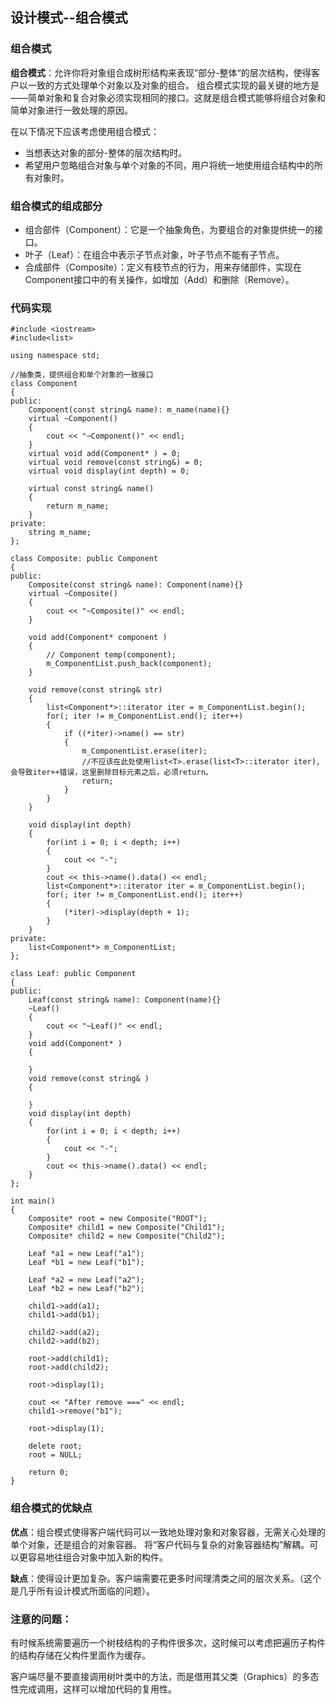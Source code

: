 ## 设计模式--组合模式

### 组合模式

**组合模式**：允许你将对象组合成树形结构来表现”部分-整体“的层次结构，使得客户以一致的方式处理单个对象以及对象的组合。
组合模式实现的最关键的地方是——简单对象和复合对象必须实现相同的接口。这就是组合模式能够将组合对象和简单对象进行一致处理的原因。

在以下情况下应该考虑使用组合模式：

- 当想表达对象的部分-整体的层次结构时。
- 希望用户忽略组合对象与单个对象的不同，用户将统一地使用组合结构中的所有对象时。

### 组合模式的组成部分

- 组合部件（Component）：它是一个抽象角色，为要组合的对象提供统一的接口。
- 叶子（Leaf）：在组合中表示子节点对象，叶子节点不能有子节点。
- 合成部件（Composite）：定义有枝节点的行为，用来存储部件，实现在Component接口中的有关操作，如增加（Add）和删除（Remove）。

### 代码实现

	#include <iostream>
	#include<list>
	
	using namespace std;
	
	//抽象类，提供组合和单个对象的一致接口
	class Component
	{
	public:
	    Component(const string& name): m_name(name){}
	    virtual ~Component()
	    {
	        cout << "~Component()" << endl;
	    }
	    virtual void add(Component* ) = 0;
	    virtual void remove(const string&) = 0;
	    virtual void display(int depth) = 0;
	
	    virtual const string& name()
	    {
	        return m_name;
	    }
	private:
	    string m_name;
	};
	
	class Composite: public Component
	{
	public:
	    Composite(const string& name): Component(name){}
	    virtual ~Composite()
	    {
	        cout << "~Composite()" << endl;
	    }
	    
	    void add(Component* component )
	    {
	        // Component temp(component);
	        m_ComponentList.push_back(component);
	    }
	    
	    void remove(const string& str)
	    {
	        list<Component*>::iterator iter = m_ComponentList.begin();
	        for(; iter != m_ComponentList.end(); iter++)
	        {
	            if ((*iter)->name() == str)
	            {
	                m_ComponentList.erase(iter);
	                //不应该在此处使用list<T>.erase(list<T>::iterator iter),会导致iter++错误，这里删除目标元素之后，必须return。
	                return;
	            }
	        }
	    }
	
	    void display(int depth)
	    {
	        for(int i = 0; i < depth; i++)
	        {
	            cout << "-";
	        }
	        cout << this->name().data() << endl;
	        list<Component*>::iterator iter = m_ComponentList.begin();
	        for(; iter != m_ComponentList.end(); iter++)
	        {
	            (*iter)->display(depth + 1);
	        }
	    }
	private:
	    list<Component*> m_ComponentList;
	};
	
	class Leaf: public Component
	{
	public:
	    Leaf(const string& name): Component(name){}
	    ~Leaf()
	    {
	        cout << "~Leaf()" << endl;
	    }
	    void add(Component* )
	    {
	
	    }
	    void remove(const string& )
	    {
	
	    }
	    void display(int depth)
	    {
	        for(int i = 0; i < depth; i++)
	        {
	            cout << "-";
	        }
	        cout << this->name().data() << endl;
	    }
	};
	
	int main()
	{
	    Composite* root = new Composite("ROOT");
	    Composite* child1 = new Composite("Child1");
	    Composite* child2 = new Composite("Child2");
	
	    Leaf *a1 = new Leaf("a1");
	    Leaf *b1 = new Leaf("b1");
	
	    Leaf *a2 = new Leaf("a2");
	    Leaf *b2 = new Leaf("b2");
	
	    child1->add(a1);
	    child1->add(b1);
	
	    child2->add(a2);
	    child2->add(b2);
	
	    root->add(child1);
	    root->add(child2);
	
	    root->display(1);
	
	    cout << "After remove ===" << endl;
	    child1->remove("b1");
	
	    root->display(1);
	
	    delete root;
	    root = NULL;
	
	    return 0;
	}

### 组合模式的优缺点

**优点**：组合模式使得客户端代码可以一致地处理对象和对象容器，无需关心处理的单个对象，还是组合的对象容器。
将“客户代码与复杂的对象容器结构”解耦。可以更容易地往组合对象中加入新的构件。

**缺点**：使得设计更加复杂。客户端需要花更多时间理清类之间的层次关系。（这个是几乎所有设计模式所面临的问题）。

### 注意的问题：

有时候系统需要遍历一个树枝结构的子构件很多次，这时候可以考虑把遍历子构件的结构存储在父构件里面作为缓存。

客户端尽量不要直接调用树叶类中的方法，而是借用其父类（Graphics）的多态性完成调用，这样可以增加代码的复用性。